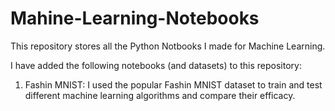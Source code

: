 # Mahine-Learning-Notebooks
This repository stores all the Python Notbooks I made for Machine Learning.

I have added the following notebooks (and datasets) to this repository:
1. Fashin MNIST: I used the popular Fashin MNIST dataset to train and test different machine learning algorithms and compare their efficacy.

